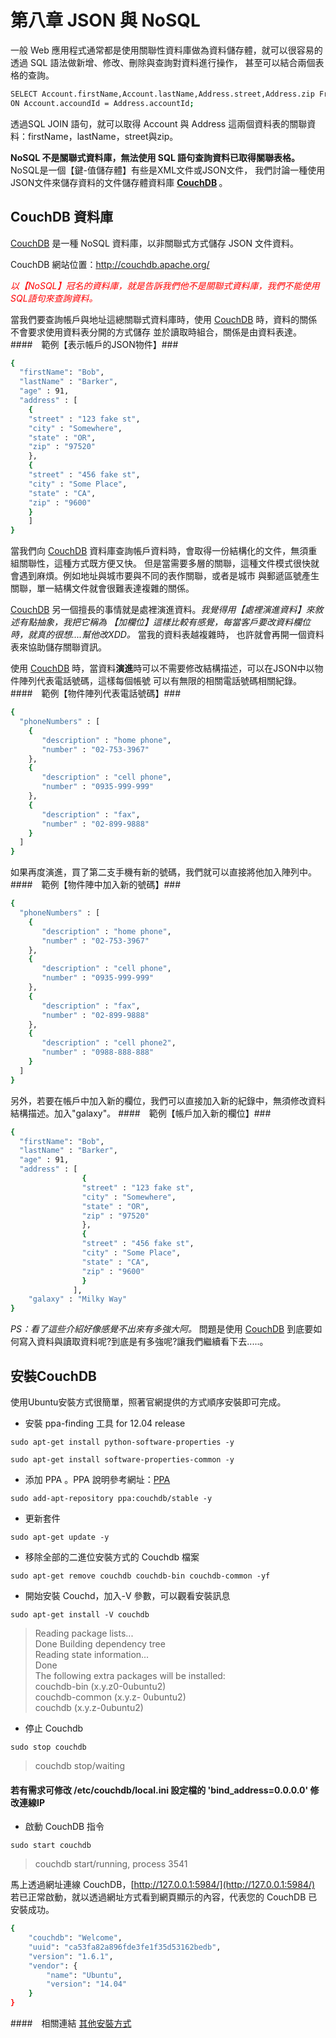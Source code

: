 # 第八章 JSON 與 NoSQL

一般 Web 應用程式通常都是使用關聯性資料庫做為資料儲存體，就可以很容易的透過 SQL 語法做新增、修改、刪除與查詢對資料進行操作，
甚至可以結合兩個表格的查詢。

```sh
SELECT Account.firstName,Account.lastName,Address.street,Address.zip From Account JOIN Address
ON Account.accoundId = Address.accountId;
```
透過SQL JOIN 語句，就可以取得 Account 與 Address 這兩個資料表的關聯資料：firstName，lastName，street與zip。

<b> NoSQL 不是關聯式資料庫，無法使用 SQL 語句查詢資料已取得關聯表格。</b> NoSQL是一個【鍵-值儲存體】有些是XML文件或JSON文件，
我們討論一種使用JSON文件來儲存資料的文件儲存體資料庫 <b>[CouchDB](http://couchdb.apache.org/) </b>。
## CouchDB 資料庫 ##

[CouchDB](http://couchdb.apache.org/) 是一種 NoSQL 資料庫，以非關聯式方式儲存 JSON 文件資料。

CouchDB 網站位置：<a href="http://couchdb.apache.org/" target="_blank">http://couchdb.apache.org/</a>

<font color="red" ><i>以【NoSQL】冠名的資料庫，就是告訴我們他不是關聯式資料庫，我們不能使用SQL語句來查詢資料。</i></font>

當我們要查詢帳戶與地址這總關聯式資料庫時，使用 [CouchDB](http://couchdb.apache.org/) 時，資料的關係不會要求使用資料表分開的方式儲存
並於讀取時組合，關係是由資料表達。
####　範例【表示帳戶的JSON物件】###
```sh
{
  "firstName": "Bob",
  "lastName" : "Barker",
  "age" : 91,
  "address" : [
	{
	"street" : "123 fake st",
	"city" : "Somewhere",
	"state" : "OR",
	"zip" : "97520"
	},
	{
	"street" : "456 fake st",
	"city" : "Some Place",
	"state" : "CA",
	"zip" : "9600"
	}
	]
}
```
當我們向 [CouchDB](http://couchdb.apache.org/)  資料庫查詢帳戶資料時，會取得一份結構化的文件，無須重組關聯性，這種方式既方便又快。
但是當需要多層的關聯，這種文件模式很快就會遇到麻煩。例如地址與城市要與不同的表作關聯，或者是城市
與郵遞區號產生關聯，單一結構文件就會很難表達複雜的關係。

[CouchDB](http://couchdb.apache.org/)  另一個擅長的事情就是處裡演進資料。<i>我覺得用【處裡演進資料】來敘述有點抽象，我把它稱為
【加欄位】這樣比較有感覺，每當客戶要改資料欄位時，就真的很想....幫他改XDD。</i> 當我的資料表越複雜時，
也許就會再開一個資料表來協助儲存關聯資訊。

使用 [CouchDB](http://couchdb.apache.org/)  時，當資料<b>演進</b>時可以不需要修改結構描述，可以在JSON中以物件陣列代表電話號碼，這樣每個帳號
可以有無限的相關電話號碼相關紀錄。
####　範例【物件陣列代表電話號碼】###
```sh
{
  "phoneNumbers" : [
    {
	   "description" : "home phone",
	   "number" : "02-753-3967"
	},
	{
	   "description" : "cell phone",
	   "number" : "0935-999-999"
	},
	{
	   "description" : "fax",
	   "number" : "02-899-9888"
	}
  ]
}
```
如果再度演進，買了第二支手機有新的號碼，我們就可以直接將他加入陣列中。
####　範例【物件陣中加入新的號碼】###
```sh
{
  "phoneNumbers" : [
    {
	   "description" : "home phone",
	   "number" : "02-753-3967"
	},
	{
	   "description" : "cell phone",
	   "number" : "0935-999-999"
	},
	{
	   "description" : "fax",
	   "number" : "02-899-9888"
	},
	{
	   "description" : "cell phone2",
	   "number" : "0988-888-888"
	}
  ]
}
```
另外，若要在帳戶中加入新的欄位，我們可以直接加入新的紀錄中，無須修改資料結構描述。加入"galaxy"。
####　範例【帳戶加入新的欄位】###
```sh
{
  "firstName": "Bob",
  "lastName" : "Barker",
  "age" : 91,
  "address" : [
				{
				"street" : "123 fake st",
				"city" : "Somewhere",
				"state" : "OR",
				"zip" : "97520"
				},
				{
				"street" : "456 fake st",
				"city" : "Some Place",
				"state" : "CA",
				"zip" : "9600"
				}
  			  ],
    "galaxy" : "Milky Way"				
}
```
<i> PS：看了這些介紹好像感覺不出來有多強大阿。</i>
問題是使用 [CouchDB](http://couchdb.apache.org/)  到底要如何寫入資料與讀取資料呢?到底是有多強呢?讓我們繼續看下去.....。

## 安裝CouchDB ##
使用Ubuntu安裝方式很簡單，照著官網提供的方式順序安裝即可完成。

* 安裝 ppa-finding 工具 for 12.04 release

``` sudo apt-get install python-software-properties -y ``` 

```sudo apt-get install software-properties-common -y ```

* 添加 PPA 。PPA 說明參考網址：[PPA](http://askubuntu.com/questions/4983/what-are-ppas-and-how-do-i-use-them)

``` sudo add-apt-repository ppa:couchdb/stable -y ```

* 更新套件

``` sudo apt-get update -y ```

* 移除全部的二進位安裝方式的 Couchdb 檔案

```
sudo apt-get remove couchdb couchdb-bin couchdb-common -yf 
```

* 開始安裝 Couchd，加入-V 參數，可以觀看安裝訊息

``` 
sudo apt-get install -V couchdb 
``` 
  >Reading package lists...   
  Done Building dependency tree   
  Reading state information...   
  Done   
  The following extra packages will be installed:  
  couchdb-bin (x.y.z0-0ubuntu2)   
  couchdb-common (x.y.z-   0ubuntu2)   
  couchdb (x.y.z-0ubuntu2)   

* 停止 Couchdb 

```sudo stop couchdb  ```  
 >couchdb stop/waiting
   
#### 若有需求可修改 /etc/couchdb/local.ini 設定檔的 'bind_address=0.0.0.0' 修改連線IP  

* 啟動 CouchDB 指令

```sudo start couchdb  ``` 
>couchdb start/running, process 3541


馬上透過網址連線 CouchDB，[http://127.0.0.1:5984/](http://127.0.0.1:5984/)
若已正常啟動，就以透過網址方式看到網頁顯示的內容，代表您的 CouchDB 已安裝成功。
```sh
{
    "couchdb": "Welcome",
    "uuid": "ca53fa82a896fde3fe1f35d53162bedb",
    "version": "1.6.1",
    "vendor": {
        "name": "Ubuntu",
        "version": "14.04"
    }
}

```

####　相關連結 
[其他安裝方式](http://docs.couchdb.org/en/1.6.1/install/index.html)
